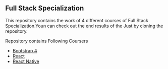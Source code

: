 ## Full Stack Specialization

This repository contains the work of 4 different courses of Full Stack Specialization.Youn can check out the end results of the Just by cloning the repository.

Repository contains Following Coursers 

* [Bootstrap 4](https://github.com/srjshrivastav/Coursera-Full-Stack-Specialization/tree/master/BootStrap%204)
* [React](https://github.com/srjshrivastav/Coursera-Full-Stack-Specialization/tree/master/React)
* [React Native](https://github.com/srjshrivastav/Coursera-Full-Stack-Specialization/tree/master/React-native)
